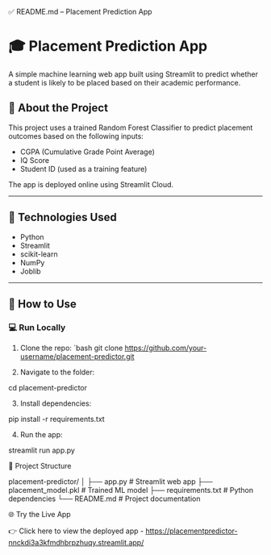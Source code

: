 ✅ README.md – Placement Prediction App

# 🎓 Placement Prediction App

A simple machine learning web app built using Streamlit to predict whether a student is likely to be placed based on their academic performance.

## 📌 About the Project

This project uses a trained Random Forest Classifier to predict placement outcomes based on the following inputs:

- CGPA (Cumulative Grade Point Average)
- IQ Score
- Student ID (used as a training feature)

The app is deployed online using Streamlit Cloud.

---

## 🧠 Technologies Used

- Python
- Streamlit
- scikit-learn
- NumPy
- Joblib

---

## 🚀 How to Use

### 💻 Run Locally

1. Clone the repo:
   `bash
   git clone https://github.com/your-username/placement-predictor.git

2. Navigate to the folder:

cd placement-predictor


3. Install dependencies:

pip install -r requirements.txt


4. Run the app:

streamlit run app.py

📁 Project Structure

placement-predictor/
│
├── app.py              # Streamlit web app
├── placement_model.pkl # Trained ML model
├── requirements.txt    # Python dependencies
└── README.md           # Project documentation

🌐 Try the Live App

👉 Click here to view the deployed app - https://placementpredictor-nnckdi3a3kfmdhbrpzhuqy.streamlit.app/
